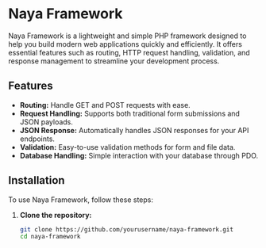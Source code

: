 # Naya Framework

Naya Framework is a lightweight and simple PHP framework designed to help you build modern web applications quickly and efficiently. It offers essential features such as routing, HTTP request handling, validation, and response management to streamline your development process.

## Features

- **Routing:** Handle GET and POST requests with ease.
- **Request Handling:** Supports both traditional form submissions and JSON payloads.
- **JSON Response:** Automatically handles JSON responses for your API endpoints.
- **Validation:** Easy-to-use validation methods for form and file data.
- **Database Handling:** Simple interaction with your database through PDO.

## Installation

To use Naya Framework, follow these steps:

1. **Clone the repository:**

   ```bash
   git clone https://github.com/yourusername/naya-framework.git
   cd naya-framework
